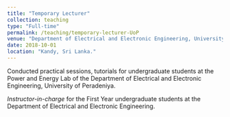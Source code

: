 ```yaml
---
title: "Temporary Lecturer"
collection: teaching
type: "Full-time"
permalink: /teaching/temporary-lecturer-UoP
venue: "Department of Electrical and Electronic Engineering, University of Peradeniya"
date: 2018-10-01
location: "Kandy, Sri Lanka."
---
```


Conducted practical sessions, tutorials for undergraduate students at the Power and Energy Lab of the Department of Electrical and Electronic Engineering, University of Peradeniya.

*Instructor-in-charge* for the First Year undergraduate students at the Department of Electrical and Electronic Engineering.